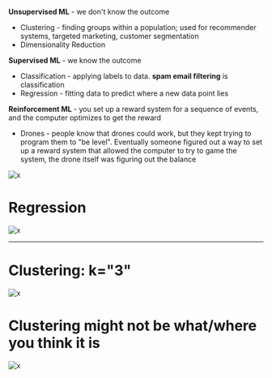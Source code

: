 **Unsupervised ML** - we don't know the outcome
* Clustering - finding groups within a population; used for recommender systems, targeted marketing, customer segmentation
* Dimensionality Reduction 

**Supervised ML** - we know the outcome
* Classification - applying labels to data. **spam email filtering** is classification
* Regression - fitting data to predict where a new data point lies

**Reinforcement ML** - you set up a reward system for a sequence of events, and the computer optimizes to get the reward
* Drones - people know that drones could work, but they kept trying to program them to "be level". Eventually someone 
figured out a way to set up a reward system that allowed the computer to try to game the system, the drone itself was figuring out the balance 

![x](https://i.imgur.com/qVoZaZ1.png)

# Regression
![x](https://i.imgur.com/IDZc8qt.png)

-----
# Clustering: k="3"
![x](https://i.imgur.com/NJ0nApU.png)

# Clustering might not be what/where you think it is
![x](https://i.imgur.com/DKbRZur.png)
